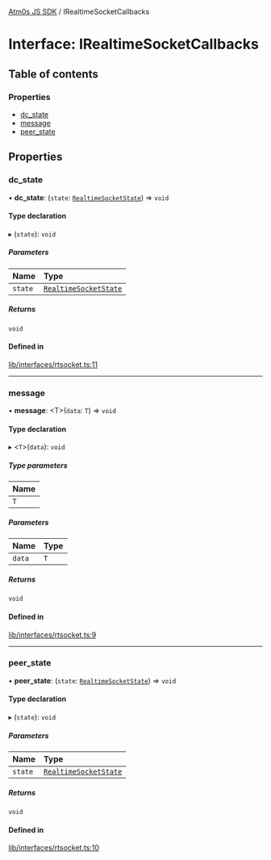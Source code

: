[Atm0s JS SDK](../README.md) / IRealtimeSocketCallbacks

# Interface: IRealtimeSocketCallbacks

## Table of contents

### Properties

- [dc\_state](IRealtimeSocketCallbacks.md#dc_state)
- [message](IRealtimeSocketCallbacks.md#message)
- [peer\_state](IRealtimeSocketCallbacks.md#peer_state)

## Properties

### dc\_state

• **dc\_state**: (`state`: [`RealtimeSocketState`](../enums/RealtimeSocketState.md)) => `void`

#### Type declaration

▸ (`state`): `void`

##### Parameters

| Name | Type |
| :------ | :------ |
| `state` | [`RealtimeSocketState`](../enums/RealtimeSocketState.md) |

##### Returns

`void`

#### Defined in

[lib/interfaces/rtsocket.ts:11](https://github.com/8xFF/media-sdk-js/blob/633baca/src/lib/interfaces/rtsocket.ts#L11)

___

### message

• **message**: <T\>(`data`: `T`) => `void`

#### Type declaration

▸ <`T`\>(`data`): `void`

##### Type parameters

| Name |
| :------ |
| `T` |

##### Parameters

| Name | Type |
| :------ | :------ |
| `data` | `T` |

##### Returns

`void`

#### Defined in

[lib/interfaces/rtsocket.ts:9](https://github.com/8xFF/media-sdk-js/blob/633baca/src/lib/interfaces/rtsocket.ts#L9)

___

### peer\_state

• **peer\_state**: (`state`: [`RealtimeSocketState`](../enums/RealtimeSocketState.md)) => `void`

#### Type declaration

▸ (`state`): `void`

##### Parameters

| Name | Type |
| :------ | :------ |
| `state` | [`RealtimeSocketState`](../enums/RealtimeSocketState.md) |

##### Returns

`void`

#### Defined in

[lib/interfaces/rtsocket.ts:10](https://github.com/8xFF/media-sdk-js/blob/633baca/src/lib/interfaces/rtsocket.ts#L10)

